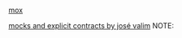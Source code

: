 [mox](https://hexdocs.pm/mox/Mox.html)

[mocks and explicit contracts by josé valim](https://blog.plataformatec.com.br/2015/10/mocks-and-explicit-contracts/)
NOTE:

